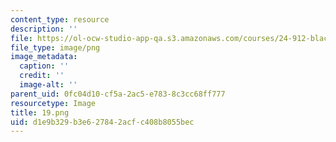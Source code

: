 ```yaml
---
content_type: resource
description: ''
file: https://ol-ocw-studio-app-qa.s3.amazonaws.com/courses/24-912-black-matters-introduction-to-black-studies-spring-2017/d1e9b329b3e627842acfc408b8055bec_19.png
file_type: image/png
image_metadata:
  caption: ''
  credit: ''
  image-alt: ''
parent_uid: 0fc04d10-cf5a-2ac5-e783-8c3cc68ff777
resourcetype: Image
title: 19.png
uid: d1e9b329-b3e6-2784-2acf-c408b8055bec
---
```

